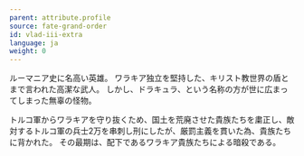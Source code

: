 ```yaml
---
parent: attribute.profile
source: fate-grand-order
id: vlad-iii-extra
language: ja
weight: 0
---
```


ルーマニア史に名高い英雄。
ワラキア独立を堅持した、キリスト教世界の盾とまで言われた高潔な武人。
しかし、ドラキュラ、という名称の方が世に広まってしまった無辜の怪物。

トルコ軍からワラキアを守り抜くため、国土を荒廃させた貴族たちを粛正し、敵対するトルコ軍の兵士2万を串刺し刑にしたが、厳罰主義を貫いた為、貴族たちに背かれた。
その最期は、配下であるワラキア貴族たちによる暗殺である。
